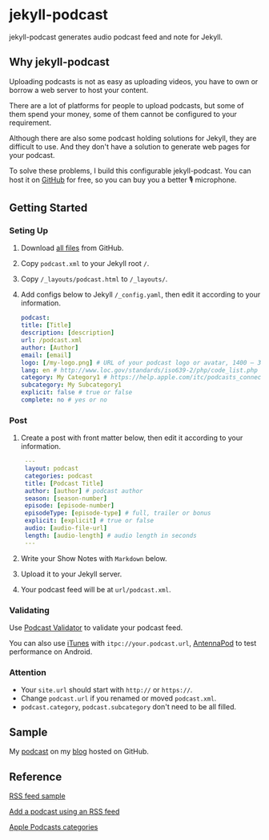 # jekyll-podcast

jekyll-podcast generates audio podcast feed and note for Jekyll.

## Why jekyll-podcast

Uploading podcasts is not as easy as uploading videos, you have to own or borrow a web server to host your content.

There are a lot of platforms for people to upload podcasts, but some of them spend your money, some of them cannot be configured to your requirement.

Although there are also some podcast holding solutions for Jekyll, they are difficult to use. And they don't have a solution to generate web pages for your podcast.

To solve these problems, I build this configurable jekyll-podcast. You can host it on [GitHub](http://github.com) for free, so you can buy you a better 🎙 microphone.

## Getting Started

### Seting Up

1. Download [all files](https://github.com/sayomelu/jekyll-podcast/archive/master.zip) from GitHub.
2. Copy `podcast.xml` to your Jekyll root `/`.
3. Copy `/_layouts/podcast.html` to `/_layouts/`.
4. Add configs below to Jekyll `/_config.yaml`, then edit it according to your information.

    ``` yaml
    podcast:
    title: [Title]
    description: [description]
    url: /podcast.xml
    author: [Author]
    email: [email]
    logo: [/my-logo.png] # URL of your podcast logo or avatar, 1400 – 3000 pixels better
    lang: en # http://www.loc.gov/standards/iso639-2/php/code_list.php
    category: My Category1 # https://help.apple.com/itc/podcasts_connect/#/itc9267a2f12
    subcategory: My Subcategory1
    explicit: false # true or false
    complete: no # yes or no
    ```

### Post

1. Create a post with front matter below, then edit it according to your information.

   ``` yaml
    ---
    layout: podcast
    categories: podcast
    title: [Podcast Title]
    author: [author] # podcast author
    season: [season-number]
    episode: [episode-number]
    episodeType: [episode-type] # full, trailer or bonus
    explicit: [explicit] # true or false
    audio: [audio-file-url]
    length: [audio-length] # audio length in seconds
    ---
   ```

2. Write your Show Notes with `Markdown` below.
3. Upload it to your Jekyll server.
4. Your podcast feed will be at `url/podcast.xml`.

### Validating

Use [Podcast Validator](https://podba.se/validate) to validate your podcast feed.

You can also use [iTunes](https://www.apple.com/itunes/) with `itpc://your.podcast.url`, [AntennaPod](http://antennapod.org) to test performance on Android.

### Attention

- Your `site.url` should start with `http://` or `https://`.
- Change `podcast.url` if you renamed or moved `podcast.xml`.
- `podcast.category`, `podcast.subcategory` don't need to be all filled.

## Sample

My [podcast](https://sayomelu.github.io/podcast.xml) on my [blog](http://sayomelu.github.io) hosted on GitHub.

## Reference

[RSS feed sample](https://help.apple.com/itc/podcasts_connect/#/itcbaf351599)

[Add a podcast using an RSS feed](https://support.google.com/googleplay/podcasts/answer/6260341)

[Apple Podcasts categories](https://help.apple.com/itc/podcasts_connect/#/itc9267a2f12)